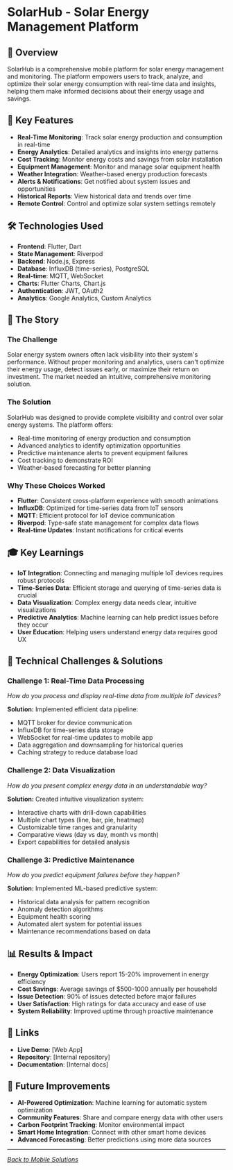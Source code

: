 # SolarHub - Solar Energy Management Platform

## 🎯 Overview
SolarHub is a comprehensive mobile platform for solar energy management and monitoring. The platform empowers users to track, analyze, and optimize their solar energy consumption with real-time data and insights, helping them make informed decisions about their energy usage and savings.

## 🚀 Key Features
- **Real-Time Monitoring**: Track solar energy production and consumption in real-time
- **Energy Analytics**: Detailed analytics and insights into energy patterns
- **Cost Tracking**: Monitor energy costs and savings from solar installation
- **Equipment Management**: Monitor and manage solar equipment health
- **Weather Integration**: Weather-based energy production forecasts
- **Alerts & Notifications**: Get notified about system issues and opportunities
- **Historical Reports**: View historical data and trends over time
- **Remote Control**: Control and optimize solar system settings remotely

## 🛠️ Technologies Used
- **Frontend**: Flutter, Dart
- **State Management**: Riverpod
- **Backend**: Node.js, Express
- **Database**: InfluxDB (time-series), PostgreSQL
- **Real-time**: MQTT, WebSocket
- **Charts**: Flutter Charts, Chart.js
- **Authentication**: JWT, OAuth2
- **Analytics**: Google Analytics, Custom Analytics

## 📖 The Story

### The Challenge
Solar energy system owners often lack visibility into their system's performance. Without proper monitoring and analytics, users can't optimize their energy usage, detect issues early, or maximize their return on investment. The market needed an intuitive, comprehensive monitoring solution.

### The Solution
SolarHub was designed to provide complete visibility and control over solar energy systems. The platform offers:
- Real-time monitoring of energy production and consumption
- Advanced analytics to identify optimization opportunities
- Predictive maintenance alerts to prevent equipment failures
- Cost tracking to demonstrate ROI
- Weather-based forecasting for better planning

### Why These Choices Worked
- **Flutter**: Consistent cross-platform experience with smooth animations
- **InfluxDB**: Optimized for time-series data from IoT sensors
- **MQTT**: Efficient protocol for IoT device communication
- **Riverpod**: Type-safe state management for complex data flows
- **Real-time Updates**: Instant notifications for critical events

## 🎓 Key Learnings
- **IoT Integration**: Connecting and managing multiple IoT devices requires robust protocols
- **Time-Series Data**: Efficient storage and querying of time-series data is crucial
- **Data Visualization**: Complex energy data needs clear, intuitive visualizations
- **Predictive Analytics**: Machine learning can help predict issues before they occur
- **User Education**: Helping users understand energy data requires good UX

## 🔧 Technical Challenges & Solutions

### Challenge 1: Real-Time Data Processing
*How do you process and display real-time data from multiple IoT devices?*

**Solution:** Implemented efficient data pipeline:
- MQTT broker for device communication
- InfluxDB for time-series data storage
- WebSocket for real-time updates to mobile app
- Data aggregation and downsampling for historical queries
- Caching strategy to reduce database load

### Challenge 2: Data Visualization
*How do you present complex energy data in an understandable way?*

**Solution:** Created intuitive visualization system:
- Interactive charts with drill-down capabilities
- Multiple chart types (line, bar, pie, heatmap)
- Customizable time ranges and granularity
- Comparative views (day vs day, month vs month)
- Export capabilities for detailed analysis

### Challenge 3: Predictive Maintenance
*How do you predict equipment failures before they happen?*

**Solution:** Implemented ML-based predictive system:
- Historical data analysis for pattern recognition
- Anomaly detection algorithms
- Equipment health scoring
- Automated alert system for potential issues
- Maintenance recommendations based on data

## 📊 Results & Impact
- **Energy Optimization**: Users report 15-20% improvement in energy efficiency
- **Cost Savings**: Average savings of $500-1000 annually per household
- **Issue Detection**: 90% of issues detected before major failures
- **User Satisfaction**: High ratings for data accuracy and ease of use
- **System Reliability**: Improved uptime through proactive maintenance

## 🔗 Links
- **Live Demo**: [Web App]
- **Repository**: [Internal repository]
- **Documentation**: [Internal docs]

## 🎯 Future Improvements
- **AI-Powered Optimization**: Machine learning for automatic system optimization
- **Community Features**: Share and compare energy data with other users
- **Carbon Footprint Tracking**: Monitor environmental impact
- **Smart Home Integration**: Connect with other smart home devices
- **Advanced Forecasting**: Better predictions using more data sources

---

*[Back to Mobile Solutions](mobile-solutions.md)*

